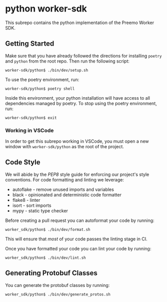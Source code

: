 # python worker-sdk

This subrepo contains the python implementation of the Preemo Worker SDK.

## Getting Started

Make sure that you have already followed the directions for installing `poetry` and `python` from the root repo.
Then run the following script:

```shell
worker-sdk/python$ ./bin/dev/setup.sh
```

To use the poetry environment, run:

```shell
worker-sdk/python$ poetry shell
```

Inside this environment, your python installation will have access to all dependencies managed by poetry.
To stop using the poetry environment, run:

```shell
worker-sdk/python$ exit
```

### Working in VSCode

In order to get this subrepo working in VSCode, you must open a new window with `worker-sdk/python` as the root of the project.

## Code Style

We will abide by the _PEP8_ style guide for enforcing our project's style conventions.
For code formatting and linting we leverage:

- autoflake - remove unused imports and variables
- black - opinionated and deterministic code formatter
- flake8 - linter
- isort - sort imports
- mypy - static type checker

Before creating a pull request you can autoformat your code by running:

```shell
worker_sdk/python$ ./bin/dev/format.sh
```

This will ensure that _most_ of your code passes the linting stage in CI.

Once you have formatted your code you can lint your code by running:

```shell
worker_sdk/python$ ./bin/dev/lint.sh
```

## Generating Protobuf Classes

You can generate the protobuf classes by running:

```shell
worker_sdk/python$ ./bin/dev/generate_protos.sh
```
